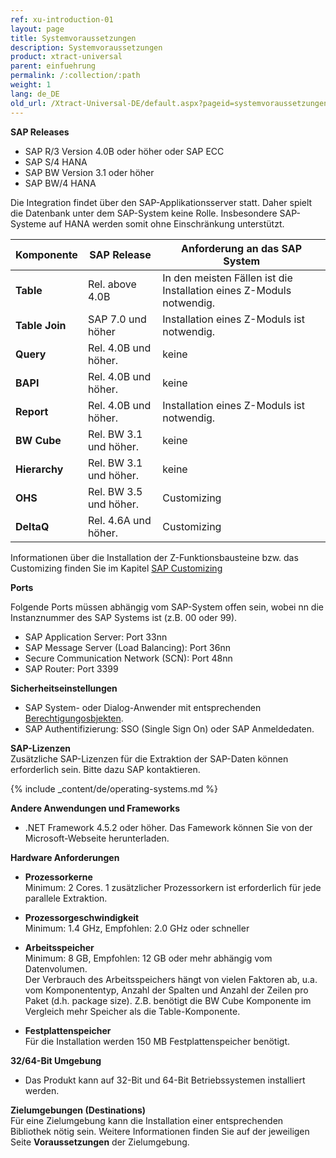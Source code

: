 ```yaml
---
ref: xu-introduction-01
layout: page
title: Systemvoraussetzungen
description: Systemvoraussetzungen
product: xtract-universal
parent: einfuehrung
permalink: /:collection/:path
weight: 1
lang: de_DE
old_url: /Xtract-Universal-DE/default.aspx?pageid=systemvoraussetzungen
---
```


**SAP Releases**
 	
- SAP R/3 Version 4.0B oder höher oder SAP ECC
- SAP S/4 HANA
- SAP BW Version 3.1 oder höher
- SAP BW/4 HANA

Die Integration findet über den SAP-Applikationsserver statt. Daher spielt die Datenbank 
unter dem SAP-System keine Rolle. Insbesondere SAP-Systeme auf HANA werden somit ohne Einschränkung unterstützt.

| Komponente    | SAP Release            | Anforderung an das SAP System                                        |
|---------------|------------------------|----------------------------------------------------------------------|
| **Table**     | Rel. above 4.0B        | In den meisten Fällen ist die Installation eines Z-Moduls notwendig. |
| **Table Join** | SAP 7.0 und höher     | Installation eines Z-Moduls ist notwendig. |
| **Query**     | Rel. 4.0B und höher.   | keine                                                               |
| **BAPI**      | Rel. 4.0B und höher.   | keine                                                               |
| **Report**    | Rel. 4.0B und höher.   | Installation eines Z-Moduls ist notwendig.                           |
| **BW Cube**   | Rel. BW 3.1 und höher. | keine                                                               |
| **Hierarchy** | Rel. BW 3.1 und höher. | keine                                                               |
| **OHS**       | Rel. BW 3.5 und höher. | Customizing                                                        |
| **DeltaQ**    | Rel. 4.6A und höher.   | Customizing                                                         |

Informationen über die Installation der Z-Funktionsbausteine bzw. das Customizing finden Sie im Kapitel [SAP Customizing](https://help.theobald-software.com/de/xtract-universal/sap-customizing)

**Ports**

Folgende Ports müssen abhängig vom SAP-System offen sein,
wobei nn die Instanznummer des SAP Systems ist (z.B. 00 oder 99). <br>

- SAP Application Server: Port 33nn
- SAP Message Server (Load Balancing): Port 36nn
- Secure Communication Network (SCN): Port 48nn
- SAP Router: Port 3399

**Sicherheitseinstellungen** <br> 	
- SAP System- oder Dialog-Anwender mit entsprechenden [Berechtigungosbjekten](https://kb.theobald-software.com/sap/authority-objects---sap-user-rights).
- SAP Authentifizierung: SSO (Single Sign On) oder SAP Anmeldedaten.


**SAP-Lizenzen** <br>
Zusätzliche SAP-Lizenzen für die Extraktion der SAP-Daten können erforderlich sein. Bitte dazu SAP kontaktieren.

{% include _content/de/operating-systems.md %}

**Andere Anwendungen und Frameworks** <br> 	
- .NET Framework 4.5.2 oder höher. Das Famework können Sie von der Microsoft-Webseite herunterladen.

**Hardware Anforderungen**
 	
- **Prozessorkerne** <br>
		Minimum: 2 Cores. 
		1 zusätzlicher Prozessorkern ist erforderlich für jede parallele Extraktion. 

- **Prozessorgeschwindigkeit**  <br>
		Minimum: 1.4 GHz, Empfohlen: 2.0 GHz oder schneller 

- **Arbeitsspeicher** <br>
		Minimum: 8 GB, Empfohlen: 12 GB oder mehr abhängig vom Datenvolumen.<br>
		Der Verbrauch des Arbeitsspeichers hängt von vielen Faktoren ab, u.a. vom Komponententyp, Anzahl der Spalten und Anzahl der Zeilen pro Paket (d.h. package size). Z.B. benötigt die BW Cube Komponente im Vergleich mehr Speicher als die Table-Komponente. <br>
		

- **Festplattenspeicher** <br>
		Für die Installation werden 150 MB Festplattenspeicher benötigt. 

**32/64-Bit Umgebung** <br> 	
- Das Produkt kann auf 32-Bit und 64-Bit Betriebssystemen installiert werden.


**Zielumgebungen (Destinations)** <br>
Für eine Zielumgebung kann die Installation einer entsprechenden Bibliothek nötig sein. Weitere Informationen finden Sie auf der jeweiligen Seite **Voraussetzungen** der Zielumgebung.
